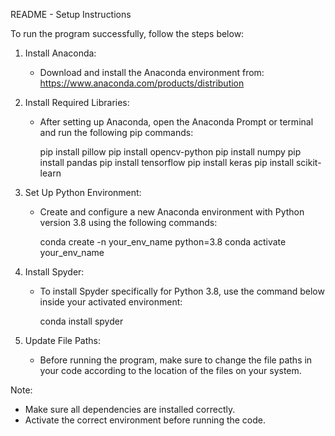 README - Setup Instructions

To run the program successfully, follow the steps below:

1. Install Anaconda:
   - Download and install the Anaconda environment from:
     https://www.anaconda.com/products/distribution

2. Install Required Libraries:
   - After setting up Anaconda, open the Anaconda Prompt or terminal and run the following pip commands:

     pip install pillow
     pip install opencv-python
     pip install numpy
     pip install pandas
     pip install tensorflow
     pip install keras
     pip install scikit-learn

3. Set Up Python Environment:
   - Create and configure a new Anaconda environment with Python version 3.8 using the following commands:

     conda create -n your_env_name python=3.8
     conda activate your_env_name

4. Install Spyder:
   - To install Spyder specifically for Python 3.8, use the command below inside your activated environment:

     conda install spyder

5. Update File Paths:
   - Before running the program, make sure to change the file paths in your code according to the location of the files on your system.

Note:
- Make sure all dependencies are installed correctly.
- Activate the correct environment before running the code.
